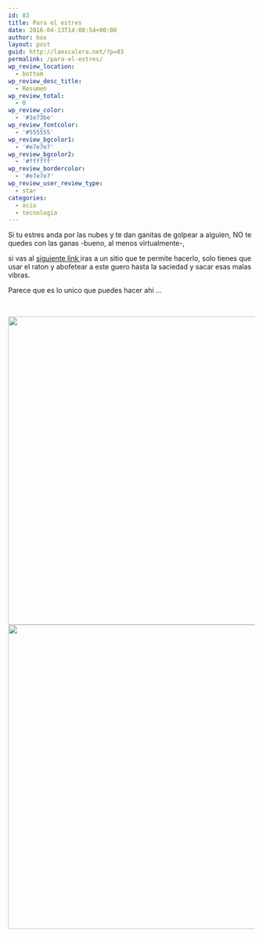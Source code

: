 ```yaml
---
id: 83
title: Para el estres
date: 2016-04-13T14:08:54+00:00
author: box
layout: post
guid: http://laescalera.net/?p=83
permalink: /para-el-estres/
wp_review_location:
  - bottom
wp_review_desc_title:
  - Resumen
wp_review_total:
  - 0
wp_review_color:
  - '#1e73be'
wp_review_fontcolor:
  - '#555555'
wp_review_bgcolor1:
  - '#e7e7e7'
wp_review_bgcolor2:
  - '#ffffff'
wp_review_bordercolor:
  - '#e7e7e7'
wp_review_user_review_type:
  - star
categories:
  - ocio
  - tecnologia
---
```

Si tu estres anda por las nubes y te dan ganitas de golpear a alguien, NO te quedes con las ganas -bueno, al menos virtualmente-,
  
si vas al <a href="http://eelslap.com/" target="_blank">siguiente link </a>iras a un sitio que te permite hacerlo, solo tienes que usar el raton y abofetear a este guero hasta la saciedad y sacar esas malas vibras.

Parece que es lo unico que puedes hacer ahi &#8230;

&nbsp;

<img class="alignnone wp-image-91" src="http://res.cloudinary.com/escabox/image/upload/v1460579481/image2_bj94xj.jpg" width="712" height="628" />

<img class="alignnone wp-image-93" src="http://res.cloudinary.com/escabox/image/upload/v1460579480/image3_dh8fvd.jpg" width="688" height="620" />